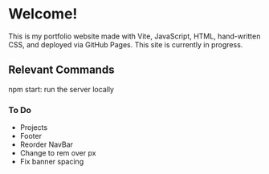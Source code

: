 # Welcome!

This is my portfolio website made with Vite, JavaScript, HTML, hand-written CSS, and deployed via GitHub Pages. This site is currently in progress.

## Relevant Commands

npm start: run the server locally

### To Do
- Projects
- Footer
- Reorder NavBar
- Change to rem over px
- Fix banner spacing
